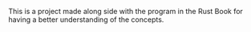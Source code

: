 This is a project made along side with the program in the Rust Book for having a better understanding of the concepts. 